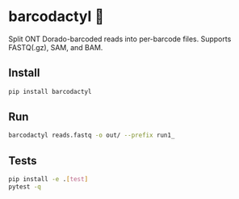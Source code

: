 # barcodactyl 🦖

Split ONT Dorado-barcoded reads into per-barcode files. Supports FASTQ(.gz), SAM, and BAM.

## Install
```bash
pip install barcodactyl
```

## Run
```bash
barcodactyl reads.fastq -o out/ --prefix run1_
```

## Tests
```bash
pip install -e .[test]
pytest -q
```

